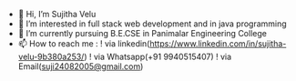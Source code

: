- 👋 Hi, I’m Sujitha Velu
- 👀 I’m interested in full stack web development and in java programming
- 🌱 I’m currently pursuing B.E.CSE in Panimalar Engineering College
- 📫 How to reach me :
                    ! via linkedin(https://www.linkedin.com/in/sujitha-velu-9b380a253/)
                    ! via Whatsapp(+91 9940515407)
                    ! via Email(suji24082005@gmail.com)


<!---
Suji24-08/Suji24-08 is a ✨ special ✨ repository because its `README.md` (this file) appears on your GitHub profile.
You can click the Preview link to take a look at your changes.
--->
